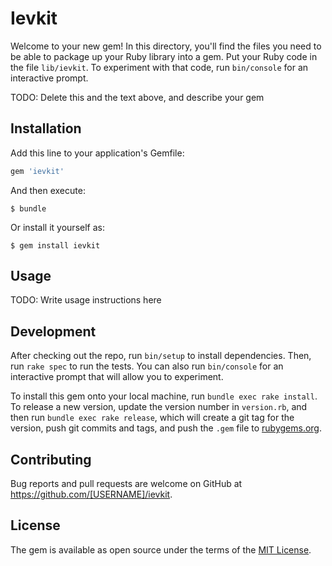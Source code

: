 # Ievkit

Welcome to your new gem! In this directory, you'll find the files you need to be able to package up your Ruby library into a gem. Put your Ruby code in the file `lib/ievkit`. To experiment with that code, run `bin/console` for an interactive prompt.

TODO: Delete this and the text above, and describe your gem

## Installation

Add this line to your application's Gemfile:

```ruby
gem 'ievkit'
```

And then execute:

    $ bundle

Or install it yourself as:

    $ gem install ievkit

## Usage

TODO: Write usage instructions here

## Development

After checking out the repo, run `bin/setup` to install dependencies. Then, run `rake spec` to run the tests. You can also run `bin/console` for an interactive prompt that will allow you to experiment.

To install this gem onto your local machine, run `bundle exec rake install`. To release a new version, update the version number in `version.rb`, and then run `bundle exec rake release`, which will create a git tag for the version, push git commits and tags, and push the `.gem` file to [rubygems.org](https://rubygems.org).

## Contributing

Bug reports and pull requests are welcome on GitHub at https://github.com/[USERNAME]/ievkit.


## License

The gem is available as open source under the terms of the [MIT License](http://opensource.org/licenses/MIT).

